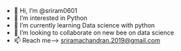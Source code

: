 - 👋 Hi, I’m @sriram0601
- 👀 I’m interested in Python 
- 🌱 I’m currently learning Data science with python 
- 💞️ I’m looking to collaborate on new bee on data science
- 📫 Reach me--> sriramachandran.2019@gmail.com
<!---
sriram0601/sriram0601 is a ✨ special ✨ repository because its `README.md` (this file) appears on your GitHub profile.
You can click the Preview link to take a look at your changes.
--->
